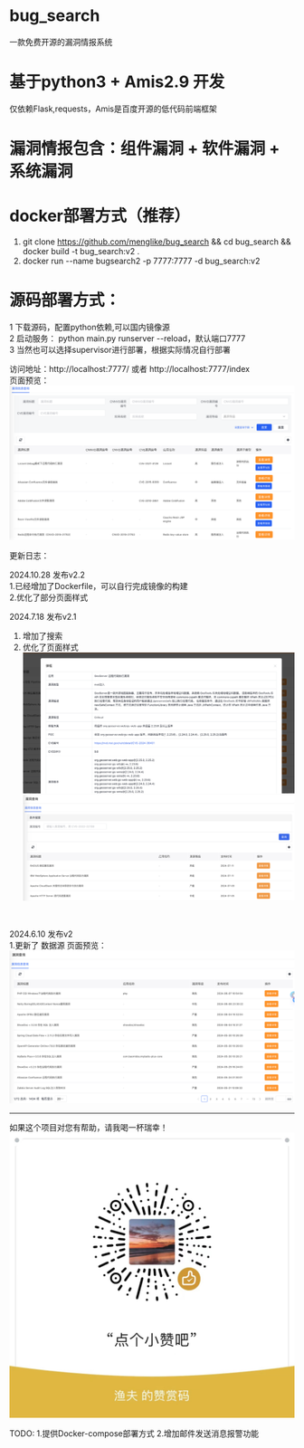 # bug_search
一款免费开源的漏洞情报系统

# 基于python3 + Amis2.9 开发
仅依赖Flask,requests，Amis是百度开源的低代码前端框架
# 漏洞情报包含：组件漏洞 + 软件漏洞 + 系统漏洞

# docker部署方式（推荐）
1. git clone https://github.com/menglike/bug_search && cd bug_search && docker build -t  bug_search:v2 .
2. docker run --name bugsearch2 -p 7777:7777 -d bug_search:v2

# 源码部署方式：
1 下载源码，配置python依赖,可以国内镜像源<br/>
2 启动服务： python main.py runserver --reload，默认端口7777<br/>
3 当然也可以选择supervisor进行部署，根据实际情况自行部署<br/>

访问地址：http://localhost:7777/ 或者 http://localhost:7777/index<br/>
页面预览：
  ![image](WX20230109-091733@2x.png)

更新日志：<br/>

2024.10.28 发布v2.2<br/>
1.已经增加了Dockerfile，可以自行完成镜像的构建<br/>
2.优化了部分页面样式
<br/>

2024.7.18 发布v2.1<br/>
1. 增加了搜索
2. 优化了页面样式
   ![image](WX20240718-201354@2x-2.png)
   ![image](WX20240718-201306@2x-1.png)
<br/>

2024.6.10 发布v2<br/>
1.更新了 数据源
页面预览：
  ![image](11.png)
<br/>

------------------------------------------------
如果这个项目对您有帮助，请我喝一杯瑞幸！<br/>
  ![image](12.png)<br/>

TODO: 1.提供Docker-compose部署方式
      2.增加邮件发送消息报警功能
